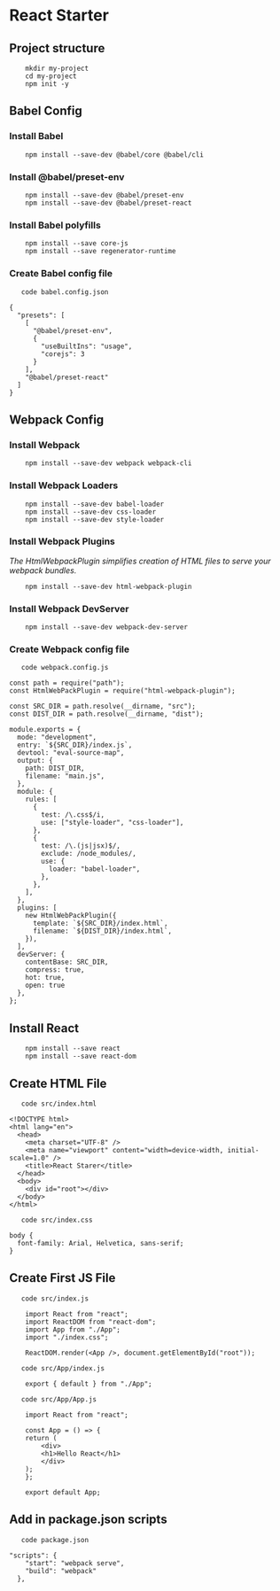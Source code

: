 # React Starter

## Project structure

```
    mkdir my-project
    cd my-project
    npm init -y
```

## Babel Config

### Install Babel

```
    npm install --save-dev @babel/core @babel/cli
```

### Install @babel/preset-env

```
    npm install --save-dev @babel/preset-env
    npm install --save-dev @babel/preset-react
```

### Install Babel polyfills

```
    npm install --save core-js
    npm install --save regenerator-runtime
```

### Create Babel config file

```
   code babel.config.json
```

```
{
  "presets": [
    [
      "@babel/preset-env",
      {
        "useBuiltIns": "usage",
        "corejs": 3
      }
    ],
    "@babel/preset-react"
  ]
}

```

## Webpack Config

### Install Webpack

```
    npm install --save-dev webpack webpack-cli
```

### Install Webpack Loaders

```
    npm install --save-dev babel-loader
    npm install --save-dev css-loader
    npm install --save-dev style-loader
```

### Install Webpack Plugins

_The HtmlWebpackPlugin simplifies creation of HTML files to serve your webpack bundles._

```
    npm install --save-dev html-webpack-plugin
```

### Install Webpack DevServer

```
    npm install --save-dev webpack-dev-server
```

### Create Webpack config file

```
   code webpack.config.js
```

```
const path = require("path");
const HtmlWebPackPlugin = require("html-webpack-plugin");

const SRC_DIR = path.resolve(__dirname, "src");
const DIST_DIR = path.resolve(__dirname, "dist");

module.exports = {
  mode: "development",
  entry: `${SRC_DIR}/index.js`,
  devtool: "eval-source-map",
  output: {
    path: DIST_DIR,
    filename: "main.js",
  },
  module: {
    rules: [
      {
        test: /\.css$/i,
        use: ["style-loader", "css-loader"],
      },
      {
        test: /\.(js|jsx)$/,
        exclude: /node_modules/,
        use: {
          loader: "babel-loader",
        },
      },
    ],
  },
  plugins: [
    new HtmlWebPackPlugin({
      template: `${SRC_DIR}/index.html`,
      filename: `${DIST_DIR}/index.html`,
    }),
  ],
  devServer: {
    contentBase: SRC_DIR,
    compress: true,
    hot: true,
    open: true
  },
};
```

## Install React

```
    npm install --save react
    npm install --save react-dom
```

## Create HTML File

```
   code src/index.html
```

```
<!DOCTYPE html>
<html lang="en">
  <head>
    <meta charset="UTF-8" />
    <meta name="viewport" content="width=device-width, initial-scale=1.0" />
    <title>React Starer</title>
  </head>
  <body>
    <div id="root"></div>
  </body>
</html>
```

```
   code src/index.css
```

```
body {
  font-family: Arial, Helvetica, sans-serif;
}
```

## Create First JS File

```
   code src/index.js
```

```
    import React from "react";
    import ReactDOM from "react-dom";
    import App from "./App";
    import "./index.css";

    ReactDOM.render(<App />, document.getElementById("root"));
```

```
   code src/App/index.js
```

```
    export { default } from "./App";
```

```
   code src/App/App.js
```

```
    import React from "react";

    const App = () => {
    return (
        <div>
        <h1>Hello React</h1>
        </div>
    );
    };

    export default App;
```

## Add in package.json scripts

```
   code package.json
```

```
"scripts": {
    "start": "webpack serve",
    "build": "webpack"
  },
```
